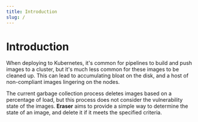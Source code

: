 ```yaml
---
title: Introduction
slug: /
---
```


# Introduction

When deploying to Kubernetes, it's common for pipelines to build and push images to a cluster, but it's much less common for these images to be cleaned up. This can lead to accumulating bloat on the disk, and a host of non-compliant images lingering on the nodes.

The current garbage collection process deletes images based on a percentage of load, but this process does not consider the vulnerability state of the images. **Eraser** aims to provide a simple way to determine the state of an image, and delete it if it meets the specified criteria.
